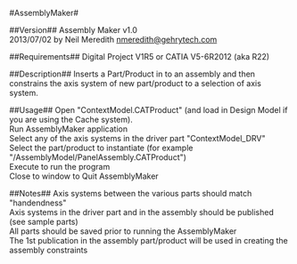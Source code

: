 #AssemblyMaker#

##Version##
Assembly Maker v1.0  
2013/07/02 by Neil Meredith <nmeredith@gehrytech.com>  

##Requirements##
Digital Project V1R5 or CATIA V5-6R2012 (aka R22)  

##Description##
Inserts a Part/Product in to an assembly and then constrains the axis system of new part/product to a selection of axis system.  

##Usage##
Open "ContextModel.CATProduct" (and load in Design Model if you are using the Cache system).  
Run AssemblyMaker application  
Select any of the axis systems in the driver part "ContextModel_DRV"  
Select the part/product to instantiate (for example "/AssemblyModel/PanelAssembly.CATProduct")  
Execute to run the program  
Close to window to Quit AssemblyMaker

##Notes##
Axis systems between the various parts should match "handendness"  
Axis systems in the driver part and in the assembly should be published (see sample parts)  
All parts should be saved prior to running the AssemblyMaker  
The 1st publication in the assembly part/product will be used in creating the assembly constraints  